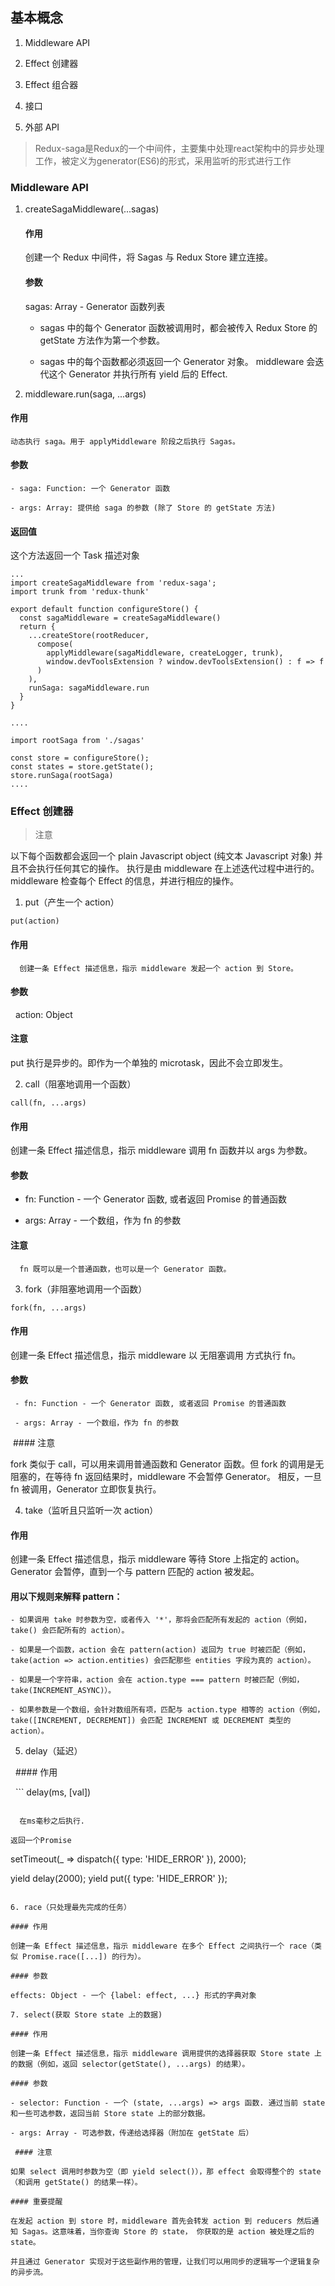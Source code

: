 ## 基本概念

1. Middleware API

2. Effect 创建器

3. Effect 组合器

4. 接口

5. 外部 API


> Redux-saga是Redux的一个中间件，主要集中处理react架构中的异步处理工作，被定义为generator(ES6)的形式，采用监听的形式进行工作

### Middleware API

1. createSagaMiddleware(...sagas)

   #### 作用

     创建一个 Redux 中间件，将 Sagas 与 Redux Store 建立连接。

   #### 参数

    sagas: Array - Generator 函数列表

    - sagas 中的每个 Generator 函数被调用时，都会被传入 Redux Store 的 getState 方法作为第一个参数。

    - sagas 中的每个函数都必须返回一个 Generator 对象。 middleware 会迭代这个 Generator 并执行所有 yield 后的 Effect.

2. middleware.run(saga, ...args)

  #### 作用

    动态执行 saga。用于 applyMiddleware 阶段之后执行 Sagas。
  
  #### 参数

    - saga: Function: 一个 Generator 函数
    
    - args: Array: 提供给 saga 的参数 (除了 Store 的 getState 方法)
    
  #### 返回值
  
   这个方法返回一个 Task 描述对象
    
```
...
import createSagaMiddleware from 'redux-saga';
import trunk from 'redux-thunk'

export default function configureStore() {
  const sagaMiddleware = createSagaMiddleware()
  return {
    ...createStore(rootReducer,
      compose(
        applyMiddleware(sagaMiddleware, createLogger, trunk),
        window.devToolsExtension ? window.devToolsExtension() : f => f
      )
    ),
    runSaga: sagaMiddleware.run
  }
} 

....

import rootSaga from './sagas'

const store = configureStore();
const states = store.getState();
store.runSaga(rootSaga)
....
```

### Effect 创建器

> 注意

以下每个函数都会返回一个 plain Javascript object (纯文本 Javascript 对象) 并且不会执行任何其它的操作。 执行是由 middleware 在上述迭代过程中进行的。 middleware 检查每个 Effect 的信息，并进行相应的操作。

   1. put（产生一个 action）
   
   ```
   put(action)
   ```
  #### 作用
   
      创建一条 Effect 描述信息，指示 middleware 发起一个 action 到 Store。

  #### 参数
   
      action: Object 
      
  #### 注意
  
   put 执行是异步的。即作为一个单独的 microtask，因此不会立即发生。

   2. call（阻塞地调用一个函数）
   
   ```
   call(fn, ...args)
   ```
   
  #### 作用
  
   创建一条 Effect 描述信息，指示 middleware 调用 fn 函数并以 args 为参数。
   
  #### 参数

   - fn: Function - 一个 Generator 函数, 或者返回 Promise 的普通函数

   - args: Array - 一个数组，作为 fn 的参数
   
  #### 注意

      fn 既可以是一个普通函数，也可以是一个 Generator 函数。

   3. fork（非阻塞地调用一个函数）
   
   ```
   fork(fn, ...args)
   ```
   
  #### 作用
   
   创建一条 Effect 描述信息，指示 middleware 以 无阻塞调用 方式执行 fn。

  #### 参数

     - fn: Function - 一个 Generator 函数, 或者返回 Promise 的普通函数

     - args: Array - 一个数组，作为 fn 的参数
    
  #### 注意
  
  fork 类似于 call，可以用来调用普通函数和 Generator 函数。但 fork 的调用是无阻塞的，在等待 fn 返回结果时，middleware 不会暂停 Generator。 相反，一旦 fn 被调用，Generator 立即恢复执行。

   4. take（监听且只监听一次 action）
   
 #### 作用
 
   创建一条 Effect 描述信息，指示 middleware 等待 Store 上指定的 action。 Generator 会暂停，直到一个与 pattern 匹配的 action 被发起。
   
 #### 用以下规则来解释 pattern：

    - 如果调用 take 时参数为空，或者传入 '*'，那将会匹配所有发起的 action（例如，take() 会匹配所有的 action）。

    - 如果是一个函数，action 会在 pattern(action) 返回为 true 时被匹配（例如，take(action => action.entities) 会匹配那些 entities 字段为真的 action）。

    - 如果是一个字符串，action 会在 action.type === pattern 时被匹配（例如，take(INCREMENT_ASYNC)）。

    - 如果参数是一个数组，会针对数组所有项，匹配与 action.type 相等的 action（例如，take([INCREMENT, DECREMENT]) 会匹配 INCREMENT 或 DECREMENT 类型的 action）。

   5. delay（延迟）
   
   #### 作用
   
   ```
   delay(ms, [val])
   
   ```
   
   在ms毫秒之后执行.
   
   返回一个Promise
   
   ```
   setTimeout(_ => dispatch({ type: 'HIDE_ERROR' }), 2000);
   
   yield delay(2000);
	  	yield put({ type: 'HIDE_ERROR' });
   ```

   6. race（只处理最先完成的任务）
   
  #### 作用
  
   创建一条 Effect 描述信息，指示 middleware 在多个 Effect 之间执行一个 race（类似 Promise.race([...]) 的行为）。
   
  #### 参数
  
   effects: Object - 一个 {label: effect, ...} 形式的字典对象
   
   7. select(获取 Store state 上的数据)
   
  #### 作用
   
   创建一条 Effect 描述信息，指示 middleware 调用提供的选择器获取 Store state 上的数据（例如，返回 selector(getState(), ...args) 的结果）。
   
  #### 参数

   - selector: Function - 一个 (state, ...args) => args 函数. 通过当前 state 和一些可选参数，返回当前 Store state 上的部分数据。

   - args: Array - 可选参数，传递给选择器（附加在 getState 后）
   
  #### 注意

   如果 select 调用时参数为空（即 yield select()），那 effect 会取得整个的 state（和调用 getState() 的结果一样）。
   
  #### 重要提醒
  
  在发起 action 到 store 时，middleware 首先会转发 action 到 reducers 然后通知 Sagas。这意味着，当你查询 Store 的 state， 你获取的是 action 被处理之后的 state。

 并且通过 Generator 实现对于这些副作用的管理，让我们可以用同步的逻辑写一个逻辑复杂的异步流。


